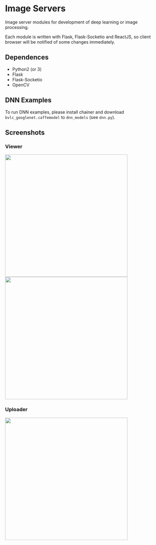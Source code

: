 # Image Servers #
Image server modules for development of deep learning or image processing.

Each module is written with Flask, Flask-Socketio and ReactJS,
so client browser will be notified of some changes immediately.

## Dependences ##
* Python2 (or 3)
* Flask
* Flask-Socketio
* OpenCV

## DNN Examples ##
To run DNN examples, please install chainer and
download `bvlc_googlenet.caffemodel` to `dnn_models` (see `dnn.py`).

## Screenshots ##
### Viewer ###
<img src="https://raw.githubusercontent.com/takiyu/image_servers/master/screenshots/viewer1.png" width="400px">
<img src="https://raw.githubusercontent.com/takiyu/image_servers/master/screenshots/viewer2.png" width="400px">

### Uploader ###
<img src="https://raw.githubusercontent.com/takiyu/image_servers/master/screenshots/uploader1.png" width="400px">
